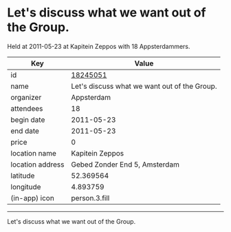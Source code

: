 # Let's discuss what we want out of the Group.
Held at 2011-05-23 at Kapitein Zeppos with 18 Appsterdammers.
        
|Key|Value
|---|---|
|id|[18245051](https://www.meetup.com/appsterdam/events/18245051/)|
|name|Let's discuss what we want out of the Group.|
|organizer|Appsterdam|
|attendees|18|
|begin date|2011-05-23|
|end date|2011-05-23|
|price|0|
|location name|Kapitein Zeppos|
|location address|Gebed Zonder End 5, Amsterdam|
|latitude|52.369564|
|longitude|4.893759|
|(in-app) icon|person.3.fill|

---

Let's discuss what we want out of the Group.
